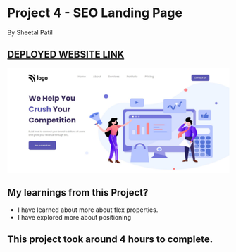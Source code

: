 # Project 4 - SEO Landing Page

By Sheetal Patil


## [DEPLOYED WEBSITE LINK](https://landingpageseo.netlify.app/)

![Completed Website](./FullScreenshot.JPG)

## My learnings from this Project?

- I have learned about more about flex properties.
- I have explored more about positioning

## This project took around 4 hours to complete.